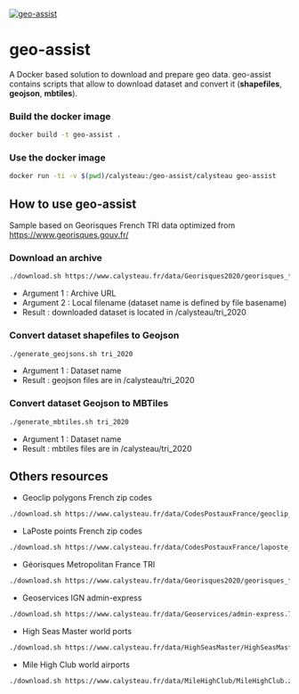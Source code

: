 [![geo-assist](https://www.calysteau.fr/images/calysteau-banner-96.png)](https://calysteau.fr)

# geo-assist
A Docker based solution to download and prepare geo data. geo-assist contains scripts that allow to download dataset and convert it (**shapefiles**, **geojson**, **mbtiles**).

### Build the docker image
```bash
docker build -t geo-assist .
```

### Use the docker image
```bash
docker run -ti -v $(pwd)/calysteau:/geo-assist/calysteau geo-assist
```

## How to use geo-assist

Sample based on Georisques French TRI data optimized from https://www.georisques.gouv.fr/

### Download an archive
```bash
./download.sh https://www.calysteau.fr/data/Georisques2020/georisques_tri_2020.zip tri_2020.zip
```

* Argument 1 : Archive URL
* Argument 2 : Local filename (dataset name is defined by file basename)
* Result : downloaded dataset is located in /calysteau/tri_2020

### Convert dataset shapefiles to Geojson
```bash
./generate_geojsons.sh tri_2020
```

* Argument 1 : Dataset name
* Result : geojson files are in /calysteau/tri_2020

### Convert dataset Geojson to MBTiles
```bash
./generate_mbtiles.sh tri_2020
```

* Argument 1 : Dataset name
* Result : mbtiles files are in /calysteau/tri_2020

## Others resources
* Geoclip polygons French zip codes
```bash
./download.sh https://www.calysteau.fr/data/CodesPostauxFrance/geoclip_codes_postaux_V5.zip cp_v5.zip
```

* LaPoste points French zip codes
```bash
./download.sh https://www.calysteau.fr/data/CodesPostauxFrance/laposte_hexasmal.zip cp_laposte.zip
```

* Géorisques Metropolitan France TRI
```bash
./download.sh https://www.calysteau.fr/data/Georisques2020/georisques_tri_2020.zip tri_2020.zip
```

* Geoservices IGN admin-express
```bash
./download.sh https://www.calysteau.fr/data/Geoservices/admin-express.7z admin-express.7z
```

* High Seas Master world ports
```bash
./download.sh https://www.calysteau.fr/data/HighSeasMaster/HighSeasMaster.zip highseasmaster.zip
```

* Mile High Club world airports
```bash
./download.sh https://www.calysteau.fr/data/MileHighClub/MileHighClub.zip milehighclub.zip
```
